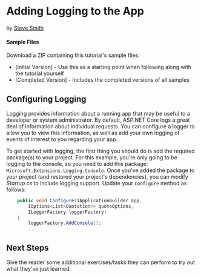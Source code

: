# Adding Logging to the App
by [Steve Smith](http://deviq.com/me/steve-smith)

#### Sample Files
Download a ZIP containing this tutorial's sample files:
- [Initial Version] - Use this as a starting point when following along with the tutorial yourself
- [Completed Version] - Includes the completed versions of all samples

## Configuring Logging

Logging provides information about a running app that may be useful to a developer or system administrator. By default, ASP.NET Core logs a great deal of information about individual requests. You can configure a logger to allow you to view this information, as well as add your own logging of events of interest to you regarding your app.

To get started with logging, the first thing you should do is add the required package(s) to your project. For this example, you're only going to be logging to the console, so you need to add this package: `Microsoft.Extensions.Logging.Console`. Once you've added the package to your project (and restored your project's dependencies), you can modify *Startup.cs* to include logging support. Update your `Configure` method as follows:

```c#
    public void Configure(IApplicationBuilder app, 
        IOptions<List<Quotation>> quoteOptions,
        ILoggerFactory loggerFactory)
    {
        loggerFactory.AddConsole();
        ...
```



## Next Steps

Give the reader some additional exercises/tasks they can perform to try out what they've just learned.